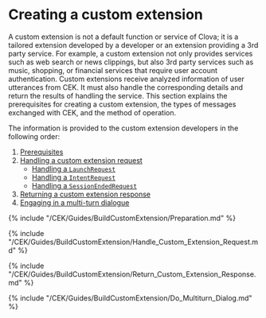# Creating a custom extension

A custom extension is not a default function or service of Clova; it is a tailored extension developed by a developer or an extension providing a 3rd party service. For example, a custom extension not only provides services such as web search or news clippings, but also 3rd party services such as music, shopping, or financial services that require user account authentication. Custom extensions receive analyzed information of user utterances from CEK. It must also handle the corresponding details and return the results of handling the service. This section explains the prerequisites for creating a custom extension, the types of messages exchanged with CEK, and the method of operation.

The information is provided to the custom extension developers in the following order:

1. [Prerequisites](#Preparation)
2. [Handling a custom extension request](#HandleCustomExtensionRequest)
   * [Handling a `LaunchRequest`](#HandleLaunchRequest)
   * [Handling a `IntentRequest`](#HandleIntentRequest)
   * [Handling a `SessionEndedRequest`](#HandleSessionEndedRequest)
3. [Returning a custom extension response](#ReturnCustomExtensionResponse)
4. [Engaging in a multi-turn dialogue](#DoMultiturnDialog)

{% include "/CEK/Guides/BuildCustomExtension/Preparation.md" %}

{% include "/CEK/Guides/BuildCustomExtension/Handle_Custom_Extension_Request.md" %}

{% include "/CEK/Guides/BuildCustomExtension/Return_Custom_Extension_Response.md" %}

{% include "/CEK/Guides/BuildCustomExtension/Do_Multiturn_Dialog.md" %}
